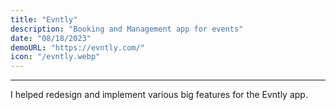 ```yaml
---
title: "Evntly"
description: "Booking and Management app for events"
date: "08/18/2023"
demoURL: "https://evntly.com/"
icon: "/evntly.webp"
---
```


---

I helped redesign and implement various big features for the Evntly app.